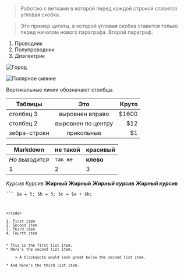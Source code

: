 >Работаю с ветками 
>в которой перед каждой строкой
>ставится угловая скобка.

>Это пример цитаты,
в которой угловая скобка
ставится только перед началом нового параграфа.
>Второй параграф.

1.	Проводник
2.	Полупроводник
3.	Диэлектрик


![Город](https://catalog.r-express.ru/content/images/Countries/australia/preview/ASTLA03.jpg)


![Полярное сияние ](https://druzhniy-center.ru/wp-content/uploads/1/6/b/16b73b13e7176f5ffdca08492f22fb96.jpeg)


Вертикальные линии обозначают столбцы.

| Таблицы       | Это                | Круто |
| ------------- |:------------------:| -----:|
| столбец 3     | выровнен вправо    | $1600 |
| столбец 2     | выровнен по центру |   $12 |
| зебра-строки  | прикольные         |    $1 |



Markdown | не такой | красивый
--- | --- | ---
*Но выводится* | `так же` | **клево**
1 | 2 | 3


*Курсив* 
_Курсив_ 
**Жирный** 
__Жирный__ 
***Жирный курсив*** 
___Жирный курсив___

<code>```
$a = 5; 
$b = 3; 
$c = $a + $b;
```
</code>

1. First item
2. Second item
3. Third item
4. Fourth item


* This is the first list item.
* Here's the second list item.

    > A blockquote would look great below the second list item.

* And here's the third list item.

